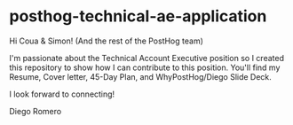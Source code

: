 # posthog-technical-ae-application
Hi Coua & Simon! (And the rest of the PostHog team)

I'm passionate about the Technical Account Executive position so I created this repository to show how I can contribute to this position. 
You'll find my Resume, Cover letter, 45-Day Plan, and WhyPostHog/Diego Slide Deck. 

I look forward to connecting! 

Diego Romero

